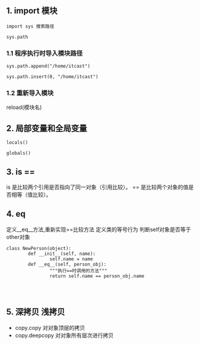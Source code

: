 ## 1. import 模块
```
import sys 搜索路径

sys.path
```

### 1.1 程序执行时导入模块路径
```
sys.path.append("/home/itcast")

sys.path.insert(0, "/home/itcast")
```
### 1.2 重新导入模块

reload(模块名)


## 2. 局部变量和全局变量
```
locals()

globals()
```

## 3. is ==

is 是比较两个引用是否指向了同一对象（引用比较）。
== 是比较两个对象的值是否相等（值比较）。

## 4. __eq__


定义__eq__方法,重新实现==比较方法
定义类的等号行为
判断self对象是否等于other对象
```
class NewPerson(object):
		def __init__(self, name):
				self.name = name
		def __eq__(self, person_obj):
				"""执行==时调用的方法"""
				return self.name == person_obj.name




```
## 5. 深拷贝 浅拷贝
- copy.copy 对对象顶层的拷贝
- copy.deepcopy 对对象所有层次进行拷贝
